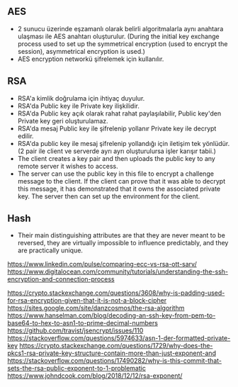 ## AES
- 2 sunucu üzerinde eşzamanlı olarak belirli algoritmalarla aynı anahtara ulaşması ile AES anahtarı oluşturulur. 
(During the initial key exchange process used to set up the symmetrical encryption (used to encrypt the session), asymmetrical encryption is used.)
- AES encryption networkü şifrelemek için kullanılır.
## RSA
- RSA'a kimlik doğrulama için ihtiyaç duyulur.
- RSA'da Public key ile Private key ilişkilidir.
- RSA'da Public key açık olarak rahat rahat paylaşılabilir, Public key'den Private key geri oluşturulamaz.
- RSA'da mesaj Public key ile şifrelenip yollanır Private key ile decrypt edilir.
- RSA'da public key ile mesaj şifrelenip yollandığı için iletişim tek yönlüdür. (2 pair ile client ve serverde ayrı ayrı oluşturulursa işler karışır tabii.)
- The client creates a key pair and then uploads the public key to any remote server it wishes to access. 
- The server can use the public key in this file to encrypt a challenge message to the client. If the client can prove that it was able to decrypt this message, it has demonstrated that it owns the associated private key. The server then can set up the environment for the client.
## Hash
- Their main distinguishing attributes are that they are never meant to be reversed, they are virtually impossible to influence predictably, and they are practically unique.

https://www.linkedin.com/pulse/comparing-ecc-vs-rsa-ott-sarv/
https://www.digitalocean.com/community/tutorials/understanding-the-ssh-encryption-and-connection-process

https://crypto.stackexchange.com/questions/3608/why-is-padding-used-for-rsa-encryption-given-that-it-is-not-a-block-cipher
https://sites.google.com/site/danzcosmos/the-rsa-algorithm
https://www.hanselman.com/blog/decoding-an-ssh-key-from-pem-to-base64-to-hex-to-asn1-to-prime-decimal-numbers
https://github.com/travist/jsencrypt/issues/110
https://stackoverflow.com/questions/5974633/asn-1-der-formatted-private-key
https://crypto.stackexchange.com/questions/1729/why-does-the-pkcs1-rsa-private-key-structure-contain-more-than-just-exponent-and
https://stackoverflow.com/questions/17490282/why-is-this-commit-that-sets-the-rsa-public-exponent-to-1-problematic
https://www.johndcook.com/blog/2018/12/12/rsa-exponent/
